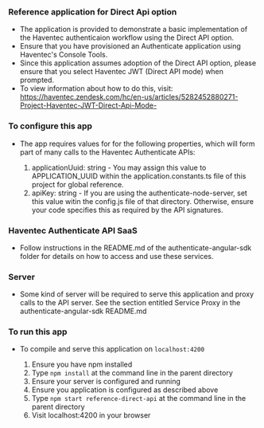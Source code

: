 ### Reference application for Direct Api option ###

* The application is provided to demonstrate a basic implementation of the Haventec authenticaion workflow using the Direct API option.
* Ensure that you have provisioned an Authenticate application using Haventec's Console Tools.
* Since this application assumes adoption of the Direct API option, please ensure that you select Haventec JWT (Direct API mode) when prompted.
* To view information about how to do this, visit: https://haventec.zendesk.com/hc/en-us/articles/5282452880271-Project-Haventec-JWT-Direct-Api-Mode-

### To configure this app ###

* The app requires values for for the following properties, which will form part of many calls to the Haventec Authenticate APIs:

    1. applicationUuid: string - You may assign this value to APPLICATION_UUID within the application.constants.ts file of this project for global reference.
    2. apiKey: string - If you are using the authenticate-node-server, set this value witin the config.js file of that directory. Otherwise, ensure your code specifies this as required by the API signatures. 

### Haventec Authenticate API SaaS ###

* Follow instructions in the README.md of the authenticate-angular-sdk folder for details on how to access and use these services.

### Server ###

* Some kind of server will be required to serve this application and proxy calls to the API server. See the section entitled Service Proxy in the authenticate-angular-sdk README.md

### To run this app ###

* To compile and serve this application on `localhost:4200`

  1. Ensure you have npm installed
  2. Type `npm install` at the command line in the parent directory
  3. Ensure your server is configured and running
  4. Ensure you application is configured as described above
  5. Type `npm start reference-direct-api` at the command line in the parent directory
  6. Visit localhost:4200 in your browser